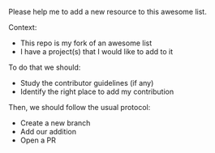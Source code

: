 Please help me to add a new resource to this awesome list.

Context:

- This repo is my fork of an awesome list 
- I have a project(s) that I would like to add to it 

To do that we should:

- Study the contributor guidelines (if any) 
- Identify the right place to add my contribution

Then, we should follow the usual protocol:

- Create a new branch 
- Add our addition 
- Open a PR